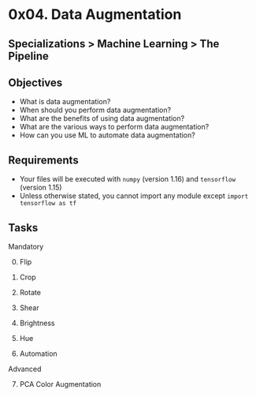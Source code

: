 # 0x04. Data Augmentation
## Specializations > Machine Learning > The Pipeline
## Objectives
* What is data augmentation?
* When should you perform data augmentation?
* What are the benefits of using data augmentation?
* What are the various ways to perform data augmentation?
* How can you use ML to automate data augmentation?
## Requirements
* Your files will be executed with `numpy` (version 1.16) and `tensorflow` (version 1.15)
* Unless otherwise stated, you cannot import any module except `import tensorflow as tf`
## Tasks

Mandatory

0. Flip

1. Crop

2. Rotate

3. Shear

4. Brightness

5. Hue

6. Automation

Advanced

7. PCA Color Augmentation
